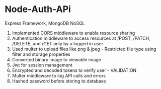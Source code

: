 # Node-Auth-APi

Express Framework, MongoDB NoSQL

1. Implemented CORS middleware to enable resource sharing 
2. Authentication middleware to access resources at /POST, /PATCH, /DELETE, and /GET only by a logged in user
3. Used multer to upload files like png & jpeg - Restricted file type using filter and storage properties 
4. Converted binary image to viewable image
5. Jwt for session management 
6. Encrypted and decoded tokens to verify user - VALIDATION 
7. Multer middleware to log API calls and errors
8. Hashed password before storing to database

